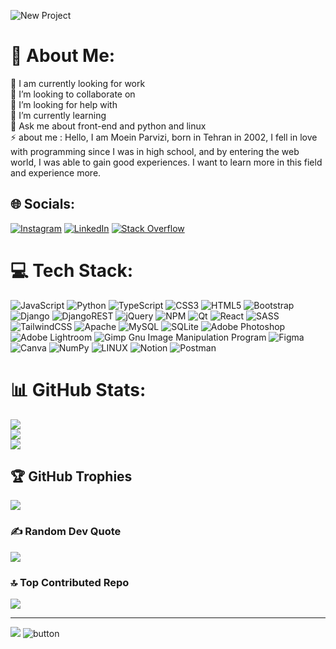 <!--![header](https://capsule-render.vercel.app/api?type=waving&color=800080&height=400&section=header&text=moein%20parvizi&fontSize=90&animation=fadeIn&fontAlignY=38&desc=hello%20im%20moein%20please%20follow%20my%20page!&descAlignY=51&descAlign=62) -->
![New Project](https://github.com/moeinparvizi/moeinparvizi/assets/38692466/17b3a0d9-cb5a-495c-89e3-513541339bae)



# 💫 About Me:

🔭 I am currently looking for work<br>👯 I’m looking to collaborate on<br>🤝 I’m looking for help with<br>🌱 I’m currently learning<br>💬 Ask me about front-end and python and linux<br>⚡ about me : Hello, I am Moein Parvizi, born in Tehran in 2002, I fell in love with programming since I was in high school, and by entering the web world, I was able to gain good experiences. I want to learn more in this field and experience more.


## 🌐 Socials:
[![Instagram](https://img.shields.io/badge/Instagram-%23E4405F.svg?logo=Instagram&logoColor=white)](https://instagram.com/https://instagram.com/moeinparvizi.dev) [![LinkedIn](https://img.shields.io/badge/LinkedIn-%230077B5.svg?logo=linkedin&logoColor=white)](https://linkedin.com/in/https://linkedin/in/moeinparvizi2002) [![Stack Overflow](https://img.shields.io/badge/-Stackoverflow-FE7A16?logo=stack-overflow&logoColor=white)](https://stackoverflow.com/users/https://stackoverflow.com/users/15075609/moein-parvizi) 

# 💻 Tech Stack:
![JavaScript](https://img.shields.io/badge/javascript-%23323330.svg?style=for-the-badge&logo=javascript&logoColor=%23F7DF1E) ![Python](https://img.shields.io/badge/python-3670A0?style=for-the-badge&logo=python&logoColor=ffdd54) ![TypeScript](https://img.shields.io/badge/typescript-%23007ACC.svg?style=for-the-badge&logo=typescript&logoColor=white) ![CSS3](https://img.shields.io/badge/css3-%231572B6.svg?style=for-the-badge&logo=css3&logoColor=white) ![HTML5](https://img.shields.io/badge/html5-%23E34F26.svg?style=for-the-badge&logo=html5&logoColor=white) ![Bootstrap](https://img.shields.io/badge/bootstrap-%23563D7C.svg?style=for-the-badge&logo=bootstrap&logoColor=white) ![Django](https://img.shields.io/badge/django-%23092E20.svg?style=for-the-badge&logo=django&logoColor=white) ![DjangoREST](https://img.shields.io/badge/DJANGO-REST-ff1709?style=for-the-badge&logo=django&logoColor=white&color=ff1709&labelColor=gray) ![jQuery](https://img.shields.io/badge/jquery-%230769AD.svg?style=for-the-badge&logo=jquery&logoColor=white) ![NPM](https://img.shields.io/badge/NPM-%23000000.svg?style=for-the-badge&logo=npm&logoColor=white) ![Qt](https://img.shields.io/badge/Qt-%23217346.svg?style=for-the-badge&logo=Qt&logoColor=white) ![React](https://img.shields.io/badge/react-%2320232a.svg?style=for-the-badge&logo=react&logoColor=%2361DAFB) ![SASS](https://img.shields.io/badge/SASS-hotpink.svg?style=for-the-badge&logo=SASS&logoColor=white) ![TailwindCSS](https://img.shields.io/badge/tailwindcss-%2338B2AC.svg?style=for-the-badge&logo=tailwind-css&logoColor=white) ![Apache](https://img.shields.io/badge/apache-%23D42029.svg?style=for-the-badge&logo=apache&logoColor=white) ![MySQL](https://img.shields.io/badge/mysql-%2300f.svg?style=for-the-badge&logo=mysql&logoColor=white) ![SQLite](https://img.shields.io/badge/sqlite-%2307405e.svg?style=for-the-badge&logo=sqlite&logoColor=white) ![Adobe Photoshop](https://img.shields.io/badge/adobephotoshop-%2331A8FF.svg?style=for-the-badge&logo=adobephotoshop&logoColor=white) ![Adobe Lightroom](https://img.shields.io/badge/Adobe%20Lightroom-31A8FF.svg?style=for-the-badge&logo=Adobe%20Lightroom&logoColor=white) ![Gimp Gnu Image Manipulation Program](https://img.shields.io/badge/Gimp-657D8B?style=for-the-badge&logo=gimp&logoColor=FFFFFF) 	![Figma](https://img.shields.io/badge/figma-%23F24E1E.svg?style=for-the-badge&logo=figma&logoColor=white) ![Canva](https://img.shields.io/badge/Canva-%2300C4CC.svg?style=for-the-badge&logo=Canva&logoColor=white) ![NumPy](https://img.shields.io/badge/numpy-%23013243.svg?style=for-the-badge&logo=numpy&logoColor=white) ![LINUX](https://img.shields.io/badge/Linux-FCC624?style=for-the-badge&logo=linux&logoColor=black) ![Notion](https://img.shields.io/badge/Notion-%23000000.svg?style=for-the-badge&logo=notion&logoColor=white) ![Postman](https://img.shields.io/badge/Postman-FF6C37?style=for-the-badge&logo=postman&logoColor=white)
# 📊 GitHub Stats:
![](https://github-readme-stats.vercel.app/api?username=moeinparvizi&theme=dracula&hide_border=false&include_all_commits=true&count_private=true)<br/>
![](https://github-readme-streak-stats.herokuapp.com/?user=moeinparvizi&theme=dracula&hide_border=false)<br/>
![](https://github-readme-stats.vercel.app/api/top-langs/?username=moeinparvizi&theme=dracula&hide_border=false&include_all_commits=true&count_private=true&layout=compact)

## 🏆 GitHub Trophies
![](https://github-profile-trophy.vercel.app/?username=moeinparvizi&theme=dracula&no-frame=false&no-bg=false&margin-w=4)

### ✍️ Random Dev Quote
![](https://quotes-github-readme.vercel.app/api?type=horizontal&theme=gruvbox)

### 🔝 Top Contributed Repo
![](https://github-contributor-stats.vercel.app/api?username=moeinparvizi&limit=5&theme=dracula&combine_all_yearly_contributions=true)

---
[![](https://visitcount.itsvg.in/api?id=moeinparvizi&icon=6&color=10)](https://visitcount.itsvg.in)
![button](https://github.com/moeinparvizi/moeinparvizi/assets/38692466/7987beaa-0b33-4086-a9c0-db783559f81f)

<!-- Proudly created with GPRM ( https://gprm.itsvg.in ) -->
